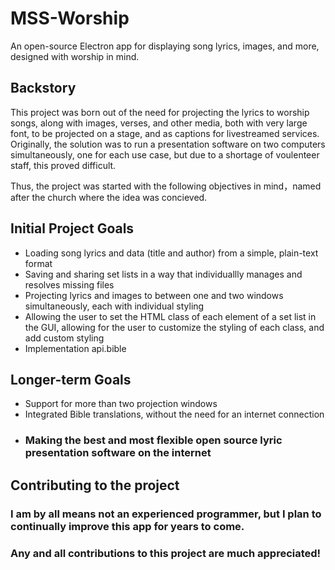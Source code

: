 # MSS-Worship
An open-source Electron app for displaying song lyrics, images, and more, designed with worship in mind.

## Backstory
This project was born out of the need for projecting the lyrics to worship songs, along with images, verses, and other media, both with very large font, to be projected on a stage, and as captions for livestreamed services. Originally, the solution was to run a presentation software on two computers simultaneously, one for each use case, but due to a shortage of voulenteer staff, this proved difficult. 

Thus, the project was started with the following objectives in mind，named after the church where the idea was concieved.

## Initial Project Goals
- Loading song lyrics and data (title and author) from a simple, plain-text format
- Saving and sharing set lists in a way that individuallly manages and resolves missing files
- Projecting lyrics and images to between one and two windows simultaneously, each with individual styling
- Allowing the user to set the HTML class of each element of a set list in the GUI, allowing for
  the user to customize the styling of each class, and add custom styling
- Implementation api.bible

## Longer-term Goals
- Support for more than two projection windows
- Integrated Bible translations, without the need for an internet connection
- ### Making the best and most flexible open source lyric presentation software on the internet

## Contributing to the project
### I am by all means not an experienced programmer, but I plan to continually improve this app for years to come.
### Any and all contributions to this project are much appreciated!
